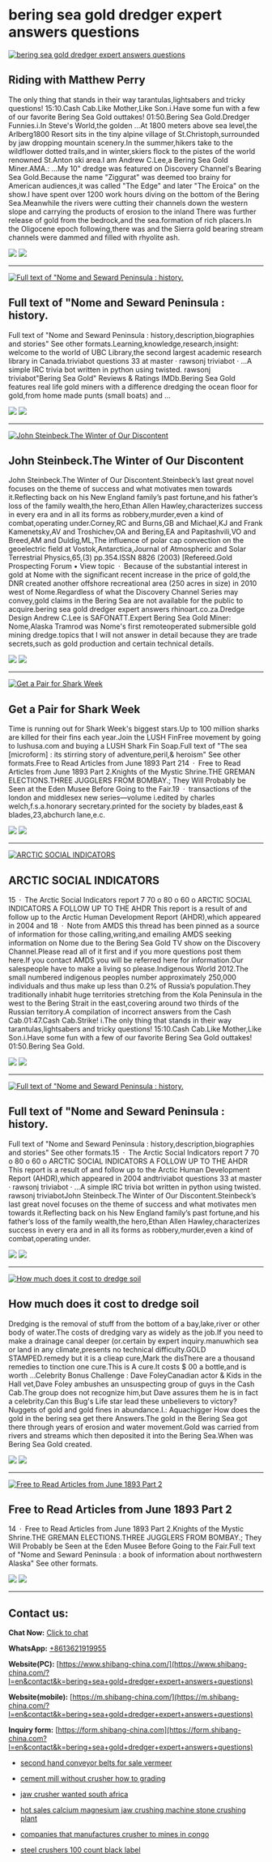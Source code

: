 # bering sea gold dredger expert answers questions

<a href="https://swt.shibang-china.com/?l=en&img&k=bering+sea+gold+dredger+expert+answers+questions" target="_blank">![bering sea gold dredger expert answers questions](http://static.shibang-china.com/all-800x300/229.jpg)</a>

## Riding with Matthew Perry
The only thing that stands in their way tarantulas,lightsabers and tricky questions! 15:10.Cash Cab.Like Mother,Like Son.i.Have some fun with a few of our favorite Bering Sea Gold outtakes! 01:50.Bering Sea Gold.Dredger Funnies.i.In Steve's World,the golden …At 1800 meters above sea level,the Arlberg1800 Resort sits in the tiny alpine village of St.Christoph,surrounded by jaw dropping mountain scenery.In the summer,hikers take to the wildflower dotted trails,and in winter,skiers flock to the pistes of the world renowned St.Anton ski area.I am Andrew C.Lee,a Bering Sea Gold Miner.AMA.: …My 10&quot; dredge was featured on Discovery Channel's Bearing Sea Gold.Because the name &quot;Ziggurat&quot; was deemed too brainy for American audiences,it was called &quot;The Edge&quot; and later &quot;The Eroica&quot; on the show.I have spent over 1200 work hours diving on the bottom of the Bering Sea.Meanwhile the rivers were cutting their channels down the western slope and carrying the products of erosion to the inland There was further release of gold from the bedrock,and the sea.formation of rich placers.In the Oligocene epoch following,there was and the Sierra gold bearing stream channels were dammed and filled with rhyolite ash.


<a href="https://whatsapp.shibangsoft.com/WhatsApp.php" target="_blank" title="WhatsApp">![](http://static.shibang-china.com/icon/whatsapp.png)</a> <a href="https://swt.shibang-china.com/?l=en&icon&k=bering+sea+gold+dredger+expert+answers+questions" target="_blank">![](http://static.shibang-china.com/icon/chat-en.png)</a>

---

<a href="https://swt.shibang-china.com/?l=en&img&k=bering+sea+gold+dredger+expert+answers+questions" target="_blank">![Full text of &quot;Nome and Seward Peninsula : history.](http://static.shibang-china.com/all-800x300/1130.jpg)</a>

## Full text of &quot;Nome and Seward Peninsula : history.
Full text of &quot;Nome and Seward Peninsula : history,description,biographies and stories&quot; See other formats.Learning,knowledge,research,insight: welcome to the world of UBC Library,the second largest academic research library in Canada.triviabot questions 33 at master &#183; rawsonj triviabot &#183; …A simple IRC trivia bot written in python using twisted. rawsonj triviabot&quot;Bering Sea Gold&quot; Reviews &amp; Ratings IMDb.Bering Sea Gold features real life gold miners with a difference dredging the ocean floor for gold,from home made punts (small boats) and …


<a href="https://whatsapp.shibangsoft.com/WhatsApp.php" target="_blank" title="WhatsApp">![](http://static.shibang-china.com/icon/whatsapp.png)</a> <a href="https://swt.shibang-china.com/?l=en&icon&k=bering+sea+gold+dredger+expert+answers+questions" target="_blank">![](http://static.shibang-china.com/icon/chat-en.png)</a>

---

<a href="https://swt.shibang-china.com/?l=en&img&k=bering+sea+gold+dredger+expert+answers+questions" target="_blank">![John Steinbeck.The Winter of Our Discontent](http://static.shibang-china.com/all-800x300/1200.jpg)</a>

## John Steinbeck.The Winter of Our Discontent
John Steinbeck.The Winter of Our Discontent.Steinbeck’s last great novel focuses on the theme of success and what motivates men towards it.Reflecting back on his New England family’s past fortune,and his father’s loss of the family wealth,the hero,Ethan Allen Hawley,characterizes success in every era and in all its forms as robbery,murder,even a kind of combat,operating under.Corney,RC and Burns,GB and Michael,KJ and Frank Kamenetsky,AV and Troshichev,OA and Bering,EA and Papitashvili,VO and Breed,AM and Duldig,ML,The influence of polar cap convection on the geoelectric field at Vostok,Antarctica,Journal of Atmospheric and Solar Terrestrial Physics,65,(3) pp.354.ISSN 8826 (2003) [Refereed.Gold Prospecting Forum • View topic&ensp;&#0183;&ensp;Because of the substantial interest in gold at Nome with the significant recent increase in the price of gold,the DNR created another offshore recreational area (250 acres in size) in 2010 west of Nome.Regardless of what the Discovery Channel Series may convey,gold claims in the Bering Sea are not available for the public to acquire.bering sea gold dredger expert answers rhinoart.co.za.Dredge Design Andrew C.Lee is SAFONATT.Expert Bering Sea Gold Miner: Nome,Alaska Tramrod was Nome's first remoteoperated submersible gold mining dredge.topics that I will not answer in detail because they are trade secrets,such as gold production and certain technical details.


<a href="https://whatsapp.shibangsoft.com/WhatsApp.php" target="_blank" title="WhatsApp">![](http://static.shibang-china.com/icon/whatsapp.png)</a> <a href="https://swt.shibang-china.com/?l=en&icon&k=bering+sea+gold+dredger+expert+answers+questions" target="_blank">![](http://static.shibang-china.com/icon/chat-en.png)</a>

---

<a href="https://swt.shibang-china.com/?l=en&img&k=bering+sea+gold+dredger+expert+answers+questions" target="_blank">![Get a Pair for Shark Week](http://static.shibang-china.com/all-800x300/1485.jpg)</a>

## Get a Pair for Shark Week
Time is running out for Shark Week's biggest stars.Up to 100 million sharks are killed for their fins each year.Join the LUSH FinFree movement by going to lushusa.com and buying a LUSH Shark Fin Soap.Full text of &quot;The sea [microform] : its stirring story of adventure,peril,&amp; heroism&quot; See other formats.Free to Read Articles from June 1893 Part 214&ensp;&#0183;&ensp;Free to Read Articles from June 1893 Part 2.Knights of the Mystic Shrine.THE GREMAN ELECTIONS.THREE JUGGLERS FROM BOMBAY.; They Will Probably be Seen at the Eden Musee Before Going to the Fair.19&ensp;&#0183;&ensp;transactions of the london and middlesex new series—volume i.edited by charles welch,f.s.a.honorary secretary.printed for the society by blades,east &amp; blades,23,abchurch lane,e.c.


<a href="https://whatsapp.shibangsoft.com/WhatsApp.php" target="_blank" title="WhatsApp">![](http://static.shibang-china.com/icon/whatsapp.png)</a> <a href="https://swt.shibang-china.com/?l=en&icon&k=bering+sea+gold+dredger+expert+answers+questions" target="_blank">![](http://static.shibang-china.com/icon/chat-en.png)</a>

---

<a href="https://swt.shibang-china.com/?l=en&img&k=bering+sea+gold+dredger+expert+answers+questions" target="_blank">![ARCTIC SOCIAL INDICATORS](http://static.shibang-china.com/all-800x300/1294.jpg)</a>

## ARCTIC SOCIAL INDICATORS
15&ensp;&#0183;&ensp;The Arctic Social Indicators report 7 70 o 80 o 60 o ARCTIC SOCIAL INDICATORS A FOLLOW UP TO THE AHDR This report is a result of and follow up to the Arctic Human Development Report (AHDR),which appeared in 2004 and 18&ensp;&#0183;&ensp;Note from AMDS this thread has been pinned as a source of information for those calling,writing,and emailing AMDS seeking information on Nome due to the Bering Sea Gold TV show on the Discovery Channel.Please read all of it first and if you more questions post them here.If you contact AMDS you will be referred here for information.Our salespeople have to make a living so please.Indigenous World 2012.The small numbered indigenous peoples number approximately 250,000 individuals and thus make up less than 0.2% of Russia’s population.They traditionally inhabit huge territories stretching from the Kola Peninsula in the west to the Bering Strait in the east,covering around two thirds of the Russian territory.A compilation of incorrect answers from the Cash Cab.01:47.Cash Cab.Strike! i.The only thing that stands in their way tarantulas,lightsabers and tricky questions! 15:10.Cash Cab.Like Mother,Like Son.i.Have some fun with a few of our favorite Bering Sea Gold outtakes! 01:50.Bering Sea Gold.


<a href="https://whatsapp.shibangsoft.com/WhatsApp.php" target="_blank" title="WhatsApp">![](http://static.shibang-china.com/icon/whatsapp.png)</a> <a href="https://swt.shibang-china.com/?l=en&icon&k=bering+sea+gold+dredger+expert+answers+questions" target="_blank">![](http://static.shibang-china.com/icon/chat-en.png)</a>

---

<a href="https://swt.shibang-china.com/?l=en&img&k=bering+sea+gold+dredger+expert+answers+questions" target="_blank">![Full text of &quot;Nome and Seward Peninsula : history.](http://static.shibang-china.com/all-800x300/1089.jpg)</a>

## Full text of &quot;Nome and Seward Peninsula : history.
Full text of &quot;Nome and Seward Peninsula : history,description,biographies and stories&quot; See other formats.15&ensp;&#0183;&ensp;The Arctic Social Indicators report 7 70 o 80 o 60 o ARCTIC SOCIAL INDICATORS A FOLLOW UP TO THE AHDR This report is a result of and follow up to the Arctic Human Development Report (AHDR),which appeared in 2004 andtriviabot questions 33 at master &#183; rawsonj triviabot &#183; …A simple IRC trivia bot written in python using twisted. rawsonj triviabotJohn Steinbeck.The Winter of Our Discontent.Steinbeck’s last great novel focuses on the theme of success and what motivates men towards it.Reflecting back on his New England family’s past fortune,and his father’s loss of the family wealth,the hero,Ethan Allen Hawley,characterizes success in every era and in all its forms as robbery,murder,even a kind of combat,operating under.


<a href="https://whatsapp.shibangsoft.com/WhatsApp.php" target="_blank" title="WhatsApp">![](http://static.shibang-china.com/icon/whatsapp.png)</a> <a href="https://swt.shibang-china.com/?l=en&icon&k=bering+sea+gold+dredger+expert+answers+questions" target="_blank">![](http://static.shibang-china.com/icon/chat-en.png)</a>

---

<a href="https://swt.shibang-china.com/?l=en&img&k=bering+sea+gold+dredger+expert+answers+questions" target="_blank">![How much does it cost to dredge soil](http://static.shibang-china.com/all-800x300/601.jpg)</a>

## How much does it cost to dredge soil
Dredging is the removal of stuff from the bottom of a bay,lake,river or other body of water.The costs of dredging vary as widely as the job.If you need to make a drainage canal deeper (or.certain by expert inquiry.manuwhich sea or land in any climate,presents no technical difficulty.GOLD STAMPED.remedy but it is a clieap cure,Mark the disThere are a thousand remedies to tinction one cure.This is A cure.It costs $ 00 a bottle,and is worth …Celebrity Bonus Challenge : Dave FoleyCanadian actor &amp; Kids in the Hall vet,Dave Foley ambushes an unsuspecting group of guys in the Cash Cab.The group does not recognize him,but Dave assures them he is in fact a celebrity.Can this Bug's Life star lead these unbelievers to victory?Nuggets of gold and gold fines in abundance.I.: Aquachigger How does the gold in the bering sea get there Answers.The gold in the Bering Sea got there through years of erosion and water movement.Gold was carried from rivers and streams which then deposited it into the Bering Sea.When was Bering Sea Gold created.


<a href="https://whatsapp.shibangsoft.com/WhatsApp.php" target="_blank" title="WhatsApp">![](http://static.shibang-china.com/icon/whatsapp.png)</a> <a href="https://swt.shibang-china.com/?l=en&icon&k=bering+sea+gold+dredger+expert+answers+questions" target="_blank">![](http://static.shibang-china.com/icon/chat-en.png)</a>

---

<a href="https://swt.shibang-china.com/?l=en&img&k=bering+sea+gold+dredger+expert+answers+questions" target="_blank">![Free to Read Articles from June 1893 Part 2](http://static.shibang-china.com/all-800x300/491.jpg)</a>

## Free to Read Articles from June 1893 Part 2
14&ensp;&#0183;&ensp;Free to Read Articles from June 1893 Part 2.Knights of the Mystic Shrine.THE GREMAN ELECTIONS.THREE JUGGLERS FROM BOMBAY.; They Will Probably be Seen at the Eden Musee Before Going to the Fair.Full text of &quot;Nome and Seward Peninsula : a book of information about northwestern Alaska&quot; See other formats.

<a href="https://whatsapp.shibangsoft.com/WhatsApp.php" target="_blank" title="WhatsApp">![](http://static.shibang-china.com/icon/whatsapp.png)</a> <a href="https://swt.shibang-china.com/?l=en&icon&k=bering+sea+gold+dredger+expert+answers+questions" target="_blank">![](http://static.shibang-china.com/icon/chat-en.png)</a>

---
## Contact us:

**Chat Now:** [Click to chat](https://swt.shibang-china.com?l=en&contact&k=bering+sea+gold+dredger+expert+answers+questions)

**WhatsApp:**  [+8613621919955](https://whatsapp.shibangsoft.com/WhatsApp.php)

**Website(PC):** [https://www.shibang-china.com/](https://www.shibang-china.com/?l=en&contact&k=bering+sea+gold+dredger+expert+answers+questions)

**Website(mobile):** [https://m.shibang-china.com/](https://m.shibang-china.com/?l=en&contact&k=bering+sea+gold+dredger+expert+answers+questions)

**Inquiry form:** [https://form.shibang-china.com](https://form.shibang-china.com?l=en&contact&k=bering+sea+gold+dredger+expert+answers+questions)

* [second hand conveyor belts for sale vermeer](../141/second%20hand%20conveyor%20belts%20for%20sale%20vermeer.md)

* [cement mill without crusher how to grading](../141/cement%20mill%20without%20crusher%20how%20to%20grading.md)

* [jaw crusher wanted south africa](../147/jaw%20crusher%20wanted%20south%20africa.md)

* [hot sales calcium magnesium jaw crushing machine stone crushing plant](../144/hot%20sales%20calcium%20magnesium%20jaw%20crushing%20machine%20stone%20crushing%20plant.md)

* [companies that manufactures crusher to mines in congo](../141/companies%20that%20manufactures%20crusher%20to%20mines%20in%20congo.md)

* [steel crushers 100 count black label](../142/steel%20crushers%20100%20count%20black%20label.md)
